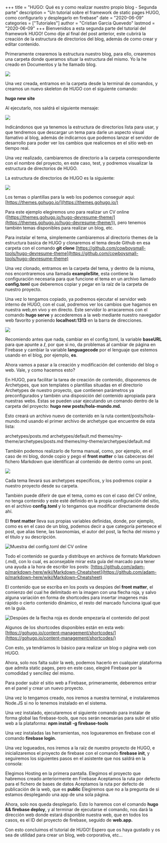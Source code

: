 +++
title = "HUGO: Qué es y como realizar nuestro propio blog - Segunda parte"
description = "Un tutorial sobre el framework de static pages HUGO, como configurarlo y desplegarlo en firebase"
date = "2020-06-09"
categories = ["Tutoriales"]
author = "Cristian Garcia Quevedo"
lastmod = "2020-06-09"
+++
Bienvenidos a esta segunda parte del tutorial del framework HUGO! Como dije al final del post anterior, este cubrirá la creación de la estructura de directorios del blog, además de como crear y editar contenido.

Primeramente crearemos la estructura nuestro blog, para ello, crearemos una carpeta donde queramos situar la estructura del mismo. Yo la he creado en Documentos y la he llamado blog.

![](/img/tuto1.png)

Una vez creada, entramos en la carpeta desde la terminal de comandos, y creamos un nuevo skeleton de HUGO con el siguiente comando:

**hugo new site <nombredelblog>**

Al ejecutarlo, nos saldrá el siguiente mensaje:

![](/img/tuto2.png)

Indicándonos que ya tenemos la estructura de directorios lista para usar, y que tendremos que descargar un tema para darle un aspecto visual llamativo al blog, además de indicarnos que podemos lanzar el servidor de desarrollo para poder ver los cambios que realicemos en el sitio web en tiempo real.

Una vez realizado, cambiaremos de directorio a la carpeta correspondiente con el nombre del proyecto, en este caso, test, y podremos visualizar la estructura de directorios de HUGO.

La estructura de directorios de HUGO es la siguiente:

![](/img/tuto3.png)

Los temas o plantillas para la web los podemos conseguir aquí: [https://themes.gohugo.io/](https://themes.gohugo.io/)

Para este ejemplo elegiremos uno para realizar un CV online ([https://themes.gohugo.io/hugo-devresume-theme/](https://themes.gohugo.io/hugo-devresume-theme/)), pero tenemos también temas disponibles para realizar un blog, etc.

Para instalar el tema, simplemente cambiaremos al directorio themes de la estructura basica de HUGO y clonaremos el tema desde Github en esa carpeta con el comando **git clone** [https://github.com/cowboysmall-tools/hugo-devresume-theme](https://github.com/cowboysmall-tools/hugo-devresume-theme)

Una vez clonado, entramos en la carpeta del tema, y dentro de la misma, nos encontraremos una llamada **exampleSite**, esta contiene la configuración necesaria para que funcione el tema en un archivo llamado **config.toml** que deberemos copiar y pegar en la raíz de la carpeta de nuestro proyecto.

Una vez lo tengamos copiado, ya podremos ejecutar el servidor web interno de HUGO, con el cual, podremos ver los cambios que hagamos en nuestra web,en vivo y en directo. Este servidor lo arracaremos con el comando **hugo serve** y accederemos a la web mediante nuestro navegador web favorito y poniendo **localhost:1313** en la barra de direcciones.

![](/img/tuto4.png)

Recomiendo antes que nada, cambiar en el config.toml, la variable **baseURL** para que apunte a **/**, por que si no, da problemas al cambiar de página en Firebase y cambiar la variable **languagecode** por el lenguaje que estemos usando en el blog, por ejemplo, **es**.

Ahora vamos a pasar a la creación y modificación del contenido del blog o web. Vale, y como hacemos esto?

En HUGO, para facilitar la tarea de creación de contenido, disponemos de Archetypes, que son templates o plantillas situadas en el directorio Archetypes de nuestro proyecto, que contienen parámetros ya preconfigurados y también una disposición del contenido apropiada para nuestras webs. Estas se pueden usar ejecutando un comando dentro de la carpeta del proyecto: **hugo new posts/hola-mundo.md.**

Esto creará un archivo nuevo de contenido en la ruta content/posts/hola-mundo.md usando el primer archivo de archetype que encuentre de esta lista:

archetypes/posts.md
archetypes/default.md
themes/my-theme/archetypes/posts.md
themes/my-theme/archetypes/default.md

También podemos realizarlo de forma manual, como, por ejemplo, en el caso de mi blog, donde copio y pego el **front matter** o las cabeceras del fichero Markdown que identifican al contenido de dentro como un post.

![](/img/tuto5.png)

Cada tema llevará sus archetypes especificos, y los podremos copiar a nuestro proyecto desde su carpeta.

También puede diferir de que el tema, como es con el caso del CV online, no tenga contenido y este esté definido en la propia configuración del sitio, en el archivo **config.toml** y lo tengamos que modificar directamente desde ahí.

El **front matter** lleva sus propias variables definidas, donde, por ejemplo, como es en el caso de un blog, podemos decir a que categoría pertenece el post, que alias tiene, las taxonomías, el autor del post, la fecha del mismo y el titulo y su descripción.

![Muestra del config.toml del CV online](/img/tuto6.png)

Todo el contenido se guarda y distribuye en archivos de formato Markdown (.md), con lo cual, es aconsejable mirar esta guía del marcado para tener una ayuda a la hora de escribir los posts: [https://github.com/adam-p/markdown-here/wiki/Markdown-Cheatsheet](https://github.com/adam-p/markdown-here/wiki/Markdown-Cheatsheet)

El contenido que se escriba en los posts va despúes del **front matter**, el comienzo del cual he delimitado en la imagen con una flecha roja, y salvo alguna variación en forma de shortcodes para insertar imagenes más rápido o cierto contenido dinámico, el resto del marcado funciona igual que en la guía.

![Despúes de la flecha roja es donde empezaría el contenido del post](/img/tuto7.png)

Algunos de los shortcodes disponibles están en esta web: [https://gohugo.io/content-management/shortcodes/](https://gohugo.io/content-management/shortcodes/)

Con esto, ya tendríamos lo básico para realizar un blog o página web con HUGO.

Ahora, solo nos falta subir la web, podemos hacerlo en cualquier plataforma que admita static pages, pero en este caso, elegiré Firebase por la comodidad y sencillez del mismo.

Para poder subir el sitio web a Firebase, primeramente, deberemos entrar en el panel y crear un nuevo proyecto.

Una vez lo tengamos creado, nos iremos a nuestra terminal, e instalaremos Node.JS si no lo tenemos instalado en el sistema.

Una vez instalado, ejecutaremos el siguiente comando para instalar de forma global las firebase-tools, que nos serán necesarias para subir el sitio web a la plataforma: **npm install -g firebase-tools**

Una vez instaladas las herramientas, nos loguearemos en firebase con el comando **firebase login.**

Una vez logueados, nos iremos a la raíz de nuestro proyecto de HUGO, e inicializaremos el proyecto de firebase con el comando **firebase init**, y seguiremos los siguientes pasos en el asistente que nos saldrá en la consola:

Elegimos Hosting en la primera pantalla.
Elegimos el proyecto que habremos creado anteriormente en Firebase
Aceptamos la ruta por defecto para el fichero de bases de datos
Aceptamos la ruta por defecto de publicación de la web, que es **public**
Elegiremos que no a la pregunta de si estamos desplegando una app de una sola página.

Ahora, solo nos queda desplegarlo. Esto lo haremos con el comando **hugo && firebase deploy**, y al terminar de ejecutarse el comando, nos dará la dirección web donde estará disponible nuestra web, que en todos los casos, es el ID del proyecto de firebase, seguido de **web.app.**

Con esto concluimos el tutorial de HUGO! Espero que os haya gustado y os sea de utilidad para crear un blog, web corporativa, etc...
